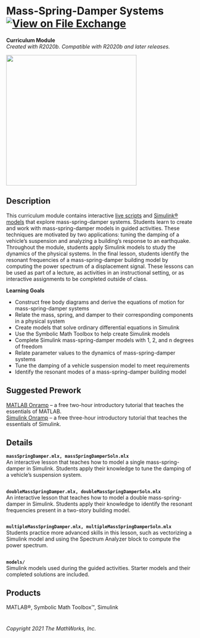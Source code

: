# Mass-Spring-Damper Systems [![View <File Exchange Title> on File Exchange](https://www.mathworks.com/matlabcentral/images/matlab-file-exchange.svg)](https://www.mathworks.com/matlabcentral/fileexchange/####-)
**Curriculum Module**  
_Created with R2020b. Compatible with R2020b and later releases._  

<img src="2-mass-spring-damper.gif" width="350">

## Description ##
This curriculum module contains interactive [live scripts](https://www.mathworks.com/products/matlab/live-editor.html) and [Simulink&reg; models](https://www.mathworks.com/products/simulink.html) that explore mass-spring-damper systems. Students learn to create and work with mass-spring-damper models in guided activities. These techniques are motivated by two applications: tuning the damping of a vehicle’s suspension and analyzing a building’s response to an earthquake. Throughout the module, students apply Simulink models to study the dynamics of the physical systems. In the final lesson, students identify the resonant frequencies of a mass-spring-damper building model by computing the power spectrum of a displacement signal. These lessons can be used as part of a lecture, as activities in an instructional setting, or as interactive assignments to be completed outside of class.

**Learning Goals**
- Construct free body diagrams and derive the equations of motion for mass-spring-damper systems
- Relate the mass, spring, and damper to their corresponding components in a physical system
- Create models that solve ordinary differential equations in Simulink
- Use the Symbolic Math Toolbox to help create Simulink models
- Complete Simulink mass-spring-damper models with 1, 2, and n degrees of freedom
- Relate parameter values to the dynamics of mass-spring-damper systems
- Tune the damping of a vehicle suspension model to meet requirements
- Identify the resonant modes of a mass-spring-damper building model

## Suggested Prework ##
[MATLAB Onramp](https://www.mathworks.com/learn/tutorials/matlab-onramp.html) – a free two-hour introductory tutorial that teaches the essentials of MATLAB.
<br>
[Simulink Onramp](https://www.mathworks.com/learn/tutorials/simulink-onramp.html) – a free three-hour introductory tutorial that teaches the essentials of Simulink.

## Details ##

**`massSpringDamper.mlx, massSpringDamperSoln.mlx`**  
An interactive lesson that teaches how to model a single mass-spring-damper in Simulink. Students apply their knowledge to tune the damping of a vehicle’s suspension system.

## ##
**`doubleMassSpringDamper.mlx, doubleMassSpringDamperSoln.mlx`**  
An interactive lesson that teaches how to model a double mass-spring-damper in Simulink. Students apply their knowledge to identify the resonant frequencies present in a two-story building model.

## ##
**`multipleMassSpringDamper.mlx, multipleMassSpringDamperSoln.mlx`**  
Students practice more advanced skills in this lesson, such as vectorizing a Simulink model and using the Spectrum Analyzer block to compute the power spectrum.

## ##
**`models/`**  
Simulink models used during the guided activities. Starter models and their completed solutions are included.

## Products ##
MATLAB&reg;, Symbolic Math Toolbox&trade;, Simulink

# #

_Copyright 2021 The MathWorks, Inc._
